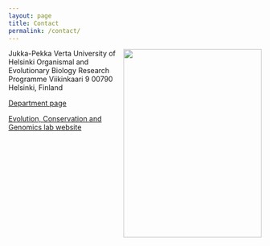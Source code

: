 ```yaml
---
layout: page
title: Contact
permalink: /contact/
---
```


<img align="right" width="275" height="375" src="http://jpverta.github.io/figures/profile.jpeg">
Jukka-Pekka Verta  
University of Helsinki  
Organismal and Evolutionary Biology  Research Programme
Viikinkaari 9  
00790 Helsinki, Finland

[Department page](https://tuhat.helsinki.fi/portal/en/persons/jukkapekka-verta(7473540f-fa03-4b33-9e49-ace212d0aabd).html)  

[Evolution, Conservation and Genomics lab website](http://www.helsinki.fi/evolution-conservation-and-genomics)
